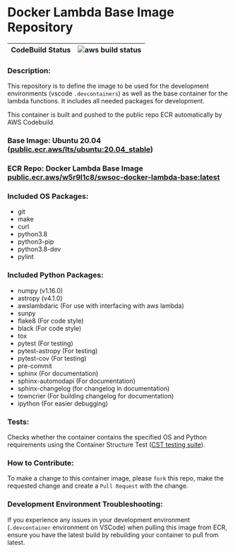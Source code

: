 # Docker Lambda Base Image Repository

| **CodeBuild Status** |![aws build status](https://codebuild.us-east-1.amazonaws.com/badges?uuid=eyJlbmNyeXB0ZWREYXRhIjoiUTkvVnN0Zm5BRkVXaGpzRk0zV3ZESHJ4YVVNWkhvUEFnMFlmakc1bWpoTWVyekxKVVdpMndyc3VaQTVuOElVMWg4NjhZT04xV0dOaEFhT1dwK3RVY3dZPSIsIml2UGFyYW1ldGVyU3BlYyI6Im5zeUdBNzNBMUF5U1VLRngiLCJtYXRlcmlhbFNldFNlcmlhbCI6MX0%3D&branch=main)|
|-|-|

### **Description**:
This repository is to define the image to be used for the development environments (vscode `.devcontainers`) as well as the base container for the lambda functions. It includes all needed packages for development.

This container is built and pushed to the public repo ECR automatically by AWS Codebuild.


### **Base Image**: Ubuntu 20.04 ([public.ecr.aws/lts/ubuntu:20.04_stable](https://gallery.ecr.aws/lts/ubuntu))

### **ECR Repo:** Docker Lambda Base Image [public.ecr.aws/w5r9l1c8/swsoc-docker-lambda-base:latest](https://gallery.ecr.aws/w5r9l1c8/swsoc-docker-lambda-base)

### **Included OS Packages:**
- git
- make
- curl
- python3.8
- python3-pip
- python3.8-dev
- pylint

### **Included Python Packages:**
- numpy (v1.16.0)
- astropy (v4.1.0)
- awslambdaric (For use with interfacing with aws lambda)
- sunpy
- flake8 (For code style)
- black (For code style)
- tox
- pytest (For testing)
- pytest-astropy (For testing)
- pytest-cov (For testing)
- pre-commit
- sphinx (For documentation)
- sphinx-automodapi (For documentation)
- sphinx-changelog (for changelog in documentation)
- towncrier (For building changelog for documentation)
- ipython (For easier debugging)

### **Tests:**
Checks whether the container contains the specified OS and Python requirements using the Container Structure Test ([CST testing suite](https://github.com/GoogleContainerTools/container-structure-test)). 

### **How to Contribute:**
To make a change to this container image, please `fork` this repo, make the requested change and create a `Pull Request` with the change.

### **Development Environment Troubleshooting:**
If you experience any issues in your development environment (`.devcontainer` environment on VSCode) when pulling this image from ECR, ensure you have the latest build by rebuilding your container to pull from latest.
